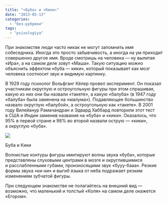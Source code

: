 ```yaml
---
title: "«Буба» и «Кики»"
date: "2013-05-13"
categories: 
  - "без-рубрики"
tags: 
  - "psixologiya"
---
```


При знакомстве люди часто никак не могут запомнить имя собеседника. Иногда это просто забывчивость, а иногда на ум приходит совершенно другое имя. Вроде смотришь на человека — ну вылитая «Ира», а на самом деле зовут «Маша». Такую ситуацию можно объяснить эффектом «буба — кики», который показывает как мозг человека соотносит звук и видимую картинку.

В 1929 году психолог Вольфганг Кёлер провел эксперимент. Он показал участникам округлую и остроугольную фигуры при этом спрашивая, какую из них они бы назвали «такете», а какую «балуба» (в 1947 году «балуба» была заменена на «малума»). Подавляющее большинство назвало округлую «балубой», а остроугольную как «такете». В 2001 году Вилейанур Рамачандран и Эдвард Хаббард повторили этот тест в США и Индии заменив названия на «буба» и «кики». Оказалось, что 95% в первой стране и 98% во второй назвали острую — «кики», а округлую «буба».

![](/blog/assets/img/bouba-kiki-2-lg.png)

Буба и Кики

Волнистые контуры фигуры имитируют волны звука «буба», которые представлены слуховыми центрами в мозге и округлившимися и расслабленными губами, произносящими звук «бууу-бааа». Резкие формы звука «ки-ки» и выгиб языка от неба подражает резким изменениям зубчатой фигуры.

При следующем знакомстве не полагайтесь на внешний вид — возможно, что маленький и толстый «Коля» на самом деле окажется «Егором».
